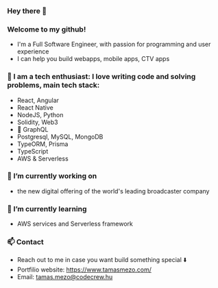 ### Hey there 👋

### Welcome to my github!

- I'm a Full Software Engineer, with passion for programming and user experience
- I can help you build webapps, mobile apps, CTV apps

### 🌱  I am a tech enthusiast: I love writing code and solving problems, main tech stack:
- React, Angular
- React Native
- NodeJS, Python
- Solidity, Web3
- 💙 GraphQL
- Postgresql, MySQL, MongoDB
- TypeORM, Prisma
- TypeScript
- AWS & Serverless

### 🔭 I’m currently working on
- the new digital offering of the world's leading broadcaster company

### 🌱 I’m currently learning
- AWS services and Serverless framework

### 📫 Contact
- Reach out to me in case you want build something special ⬇️
- Portfilio website: https://www.tamasmezo.com/
- Email: tamas.mezo@codecrew.hu


<!--
**TamasMezo/TamasMezo** is a ✨ _special_ ✨ repository because its `README.md` (this file) appears on your GitHub profile.

Here are some ideas to get you started:

- 🔭 I’m currently working on ...
- 🌱 I’m currently learning ...
- 👯 I’m looking to collaborate on ...
- 🤔 I’m looking for help with ...
- 💬 Ask me about ...
- 📫 How to reach me: ...
- 😄 Pronouns: ...
- ⚡ Fun fact: ...
-->
